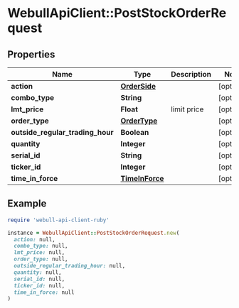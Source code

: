 # WebullApiClient::PostStockOrderRequest

## Properties

| Name | Type | Description | Notes |
| ---- | ---- | ----------- | ----- |
| **action** | [**OrderSide**](OrderSide.md) |  | [optional] |
| **combo_type** | **String** |  | [optional] |
| **lmt_price** | **Float** | limit price | [optional] |
| **order_type** | [**OrderType**](OrderType.md) |  | [optional] |
| **outside_regular_trading_hour** | **Boolean** |  | [optional] |
| **quantity** | **Integer** |  | [optional] |
| **serial_id** | **String** |  | [optional] |
| **ticker_id** | **Integer** |  | [optional] |
| **time_in_force** | [**TimeInForce**](TimeInForce.md) |  | [optional] |

## Example

```ruby
require 'webull-api-client-ruby'

instance = WebullApiClient::PostStockOrderRequest.new(
  action: null,
  combo_type: null,
  lmt_price: null,
  order_type: null,
  outside_regular_trading_hour: null,
  quantity: null,
  serial_id: null,
  ticker_id: null,
  time_in_force: null
)
```

